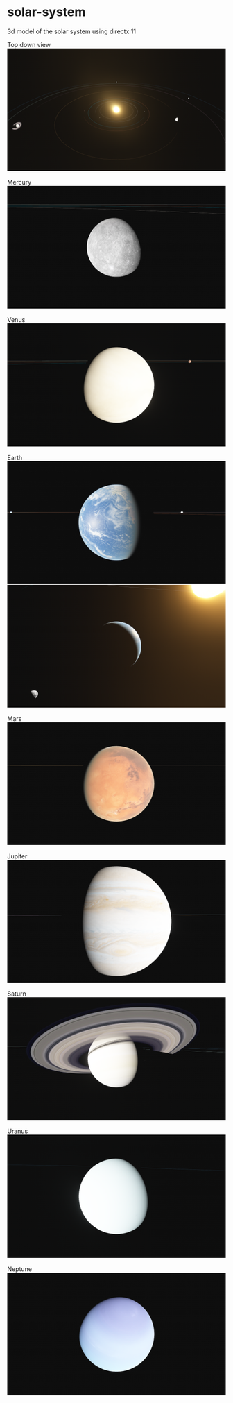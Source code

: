 # solar-system
3d model of the solar system using directx 11

Top down view
![Alt text](/Screenshots/topdown.PNG?raw=true "Top down view image")

Mercury
![Alt text](/Screenshots/mercury.PNG?raw=true "Mercury image")

Venus
![Alt text](/Screenshots/venus.PNG?raw=true "Venus image")

Earth
![Alt text](/Screenshots/earth.PNG?raw=true "Earth image")
![Alt text](/Screenshots/sun-earth-moon.PNG?raw=true "Earth with Moon image")

Mars
![Alt text](/Screenshots/mars.PNG?raw=true "Mars image")

Jupiter
![Alt text](/Screenshots/jupiter.PNG?raw=true "Jupiter image")

Saturn
![Alt text](/Screenshots/saturn.PNG?raw=true "Saturn image")

Uranus
![Alt text](/Screenshots/uranus.PNG?raw=true "Uranus image")

Neptune
![Alt text](/Screenshots/neptune.PNG?raw=true "Neptune image")
